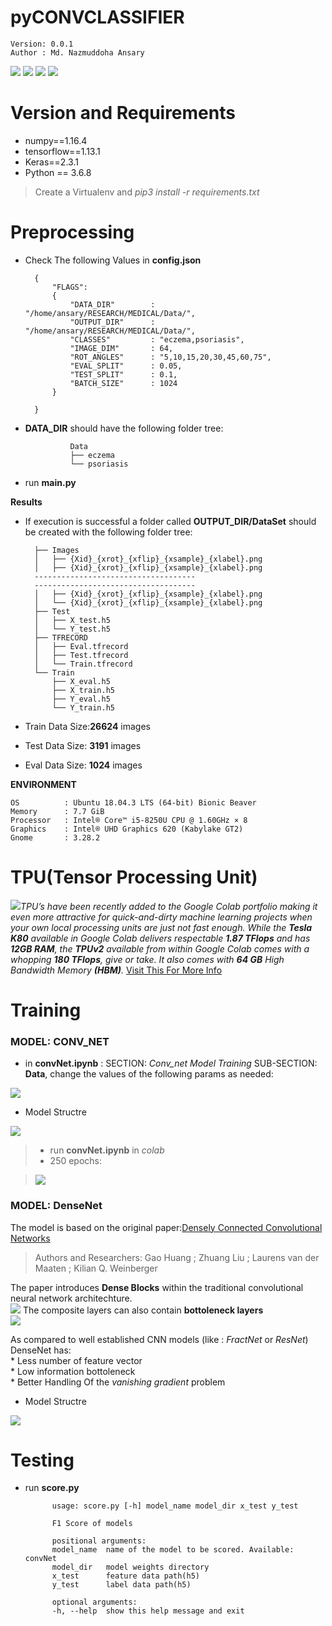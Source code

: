 # pyCONVCLASSIFIER

    Version: 0.0.1    
    Author : Md. Nazmuddoha Ansary
                  
![](/info/src_img/python.ico?raw=true )
![](/info/src_img/tensorflow.ico?raw=true)
![](/info/src_img/keras.ico?raw=true)
![](/info/src_img/col.ico?raw=true)

# Version and Requirements
* numpy==1.16.4  
* tensorflow==1.13.1        
* Keras==2.3.1        
* Python == 3.6.8
> Create a Virtualenv and *pip3 install -r requirements.txt*

#  Preprocessing
* Check The following Values in **config.json** 

        {
            "FLAGS":
            {
                "DATA_DIR"        : "/home/ansary/RESEARCH/MEDICAL/Data/",
                "OUTPUT_DIR"      : "/home/ansary/RESEARCH/MEDICAL/Data/",
                "CLASSES"         : "eczema,psoriasis",
                "IMAGE_DIM"       : 64,
                "ROT_ANGLES"      : "5,10,15,20,30,45,60,75",
                "EVAL_SPLIT"      : 0.05,
                "TEST_SPLIT"      : 0.1,
                "BATCH_SIZE"      : 1024
            }
            
        } 


* **DATA_DIR** should have the following folder tree:
                
                Data
                ├── eczema
                └── psoriasis 

* run **main.py**

**Results**
* If execution is successful a folder called **OUTPUT_DIR/DataSet** should be created with the following folder tree:

        ├── Images
        │   ├── {Xid}_{xrot}_{xflip}_{xsample}_{xlabel}.png
        │   ├── {Xid}_{xrot}_{xflip}_{xsample}_{xlabel}.png
        ------------------------------------
        ------------------------------------
        │   ├── {Xid}_{xrot}_{xflip}_{xsample}_{xlabel}.png
        │   └── {Xid}_{xrot}_{xflip}_{xsample}_{xlabel}.png
        ├── Test
        │   ├── X_test.h5
        │   └── Y_test.h5
        ├── TFRECORD
        │   ├── Eval.tfrecord
        │   ├── Test.tfrecord
        │   └── Train.tfrecord
        └── Train
            ├── X_eval.h5
            ├── X_train.h5
            ├── Y_eval.h5
            └── Y_train.h5


*    Train Data Size:**26624** images
*    Test Data Size: **3191** images
*    Eval Data Size: **1024** images


**ENVIRONMENT**  

    OS          : Ubuntu 18.04.3 LTS (64-bit) Bionic Beaver        
    Memory      : 7.7 GiB  
    Processor   : Intel® Core™ i5-8250U CPU @ 1.60GHz × 8    
    Graphics    : Intel® UHD Graphics 620 (Kabylake GT2)  
    Gnome       : 3.28.2  


# TPU(Tensor Processing Unit)
![](/info/src_img/tpu.ico?raw=true)*TPU’s have been recently added to the Google Colab portfolio making it even more attractive for quick-and-dirty machine learning projects when your own local processing units are just not fast enough. While the **Tesla K80** available in Google Colab delivers respectable **1.87 TFlops** and has **12GB RAM**, the **TPUv2** available from within Google Colab comes with a whopping **180 TFlops**, give or take. It also comes with **64 GB** High Bandwidth Memory **(HBM)**.*
[Visit This For More Info](https://medium.com/@jannik.zuern/using-a-tpu-in-google-colab-54257328d7da)  


# Training

### MODEL: CONV_NET
* in **convNet.ipynb** : SECTION: *Conv_net Model Training* SUB-SECTION: **Data**, change the values of the following params as needed:

 ![](/info/colab_convNet.png?raw=true)

* Model Structre
 
![](/info/convNet.png?raw=true)


> * run **convNet.ipynb** in *colab*
> * 250 epochs:

> ![](/info/convNet_history.png?raw=true)


### MODEL: DenseNet
The model is based on the original paper:[Densely Connected Convolutional Networks](https://ieeexplore.ieee.org/document/8099726)  
> Authors and Researchers: Gao Huang ; Zhuang Liu ; Laurens van der Maaten ; Kilian Q. Weinberger

The paper introduces **Dense Blocks** within the traditional convolutional neural network architechture.  
![](/info/dense1.png?raw=true)
The composite layers can also contain **bottoleneck layers**   
![](/info/dense2.png?raw=true)

As compared to well established CNN models (like : *FractNet* or *ResNet*) DenseNet has:  
    *   Less number of feature vector  
    *   Low information bottoleneck   
    *   Better Handling Of the *vanishing gradient* problem      


* Model Structre
 
![](/info/Dense_default.png?raw=true)

# Testing
* run **score.py**


            usage: score.py [-h] model_name model_dir x_test y_test

            F1 Score of models

            positional arguments:
            model_name  name of the model to be scored. Available: convNet
            model_dir   model weights directory
            x_test      feature data path(h5)
            y_test      label data path(h5)

            optional arguments:
            -h, --help  show this help message and exit


